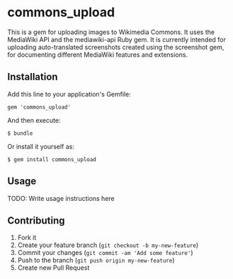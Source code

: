 # commons_upload

This is a gem for uploading images to Wikimedia Commons.
It uses the MediaWiki API and the mediawiki-api Ruby gem.
It is currently intended for uploading auto-translated
screenshots created using the screenshot gem, for documenting
different MediaWiki features and extensions.

## Installation

Add this line to your application's Gemfile:

    gem 'commons_upload'

And then execute:

    $ bundle

Or install it yourself as:

    $ gem install commons_upload

## Usage

TODO: Write usage instructions here

## Contributing

1. Fork it
2. Create your feature branch (`git checkout -b my-new-feature`)
3. Commit your changes (`git commit -am 'Add some feature'`)
4. Push to the branch (`git push origin my-new-feature`)
5. Create new Pull Request
